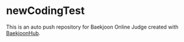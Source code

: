 # newCodingTest
This is an auto push repository for Baekjoon Online Judge created with [BaekjoonHub](https://github.com/BaekjoonHub/BaekjoonHub).
